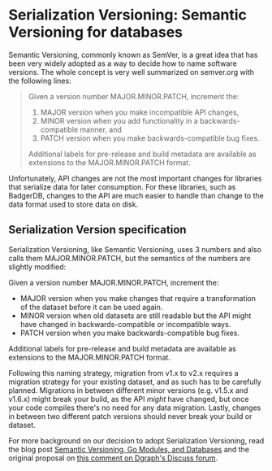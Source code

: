 # Serialization Versioning: Semantic Versioning for databases

Semantic Versioning, commonly known as SemVer, is a great idea that has been very widely adopted as a way to decide how to name software versions. The whole concept is very well summarized on semver.org with the following lines:

> Given a version number MAJOR.MINOR.PATCH, increment the:
> 
> 1. MAJOR version when you make incompatible API changes,
> 2. MINOR version when you add functionality in a backwards-compatible manner, and
> 3. PATCH version when you make backwards-compatible bug fixes.
> 
> Additional labels for pre-release and build metadata are available as extensions to the MAJOR.MINOR.PATCH format.

Unfortunately, API changes are not the most important changes for libraries that serialize data for later consumption.
For these libraries, such as BadgerDB, changes to the API are much easier to handle than change to the data format used
to store data on disk.

## Serialization Version specification

Serialization Versioning, like Semantic Versioning, uses 3 numbers and also calls them MAJOR.MINOR.PATCH,
but the semantics of the numbers are slightly modified:

Given a version number MAJOR.MINOR.PATCH, increment the:

- MAJOR version when you make changes that require a transformation of the dataset before it can be used again.
- MINOR version when old datasets are still readable but the API might have changed in backwards-compatible or incompatible ways.
- PATCH version when you make backwards-compatible bug fixes.

Additional labels for pre-release and build metadata are available as extensions to the MAJOR.MINOR.PATCH format.

Following this naming strategy, migration from v1.x to v2.x requires a migration strategy for your existing dataset,
and as such has to be carefully planned. Migrations in between different minor versions (e.g. v1.5.x and v1.6.x)
might break your build, as the API *might* have changed, but once your code compiles there's no need for any data
migration. Lastly, changes in between two different patch versions should never break your build or dataset.

For more background on our decision to adopt Serialization Versioning, read the blog post
[Semantic Versioning, Go Modules, and Databases](https://blog.dgraph.io/post/serialization-versioning/)
and the original proposal on [this comment on Dgraph's Discuss forum](https://discuss.dgraph.io/t/go-modules-on-badger-and-dgraph/4662/7?u=mrjn).
